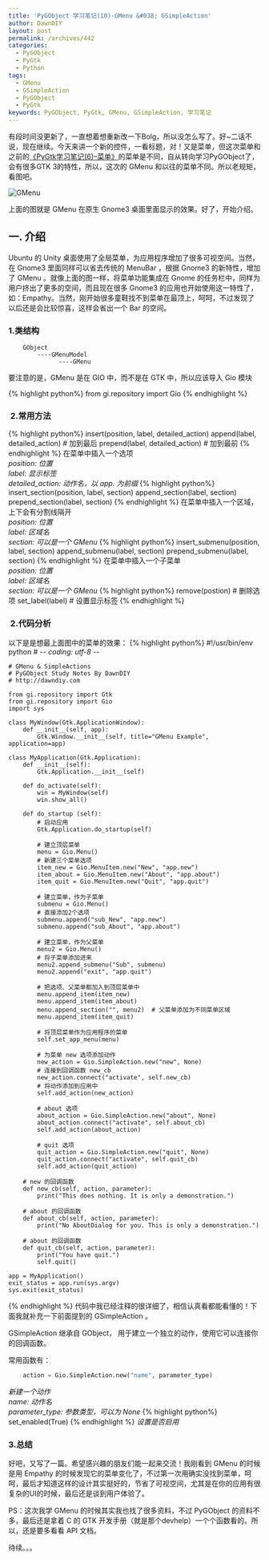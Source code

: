 ```yaml
---
title: 'PyGObject 学习笔记(10)-GMenu &#038; GSimpleAction'
author: DawnDIY
layout: post
permalink: /archives/442
categories:
  - PyGObject
  - PyGtk
  - Python
tags:
  - GMenu
  - GSimpleAction
  - PyGObject
  - PyGtk
keywords: PyGObject, PyGtk, GMenu, GSimpleAction, 学习笔记
---
```


有段时间没更新了，一直想着想重新改一下Bolg，所以没怎么写了。好~二话不说，现在继续。今天来讲一个新的控件，一看标题，对！又是菜单，但这次菜单和之前的[《PyGtk学习笔记(6)–菜单》][1]的菜单是不同，自从转向学习PyGObject了，会有很多GTK 3的特性，所以，这次的 GMenu 和以往的菜单不同。所以老规矩，看图吧。

 [1]: http://www.dawndiy.com/archives/290 "PyGtk学习笔记(6)–菜单"

![][2]

 [2]: http://i.imgur.com/sNe0XA5.jpg "GMenu"

上面的图就是 GMenu 在原生 Gnome3 桌面里面显示的效果。好了，开始介绍。

## 一. 介绍

Ubuntu 的 Unity 桌面使用了全局菜单，为应用程序增加了很多可视空间。当然，在 Gnome3 里面同样可以省去传统的 MenuBar ，根据 Gnome3 的新特性，增加了 GMenu 。就像上面的图一样，将菜单功能集成在 Gnome 的任务栏中，同样为用户挤出了更多的空间，而且现在很多 Gnome3 的应用也开始使用这一特性了，如：Empathy。当然，刚开始很多童鞋找不到菜单在最顶上，呵呵，不过发现了以后还是会比较惊喜，这样会省出一个 Bar 的空间。

### 1.类结构
```
    GObject
        ----GMenuModel
              ----GMenu
```
要注意的是，GMenu 是在 GIO 中，而不是在 GTK 中，所以应该导入 Gio 模块
<!-- more -->

{% highlight python%}
    from gi.repository import Gio
{% endhighlight %}

###  2.常用方法
{% highlight python%}
    insert(position, label, detailed_action)
    append(label, detailed_action)   # 加到最后
    prepend(label, detailed_action)  # 加到最前
{% endhighlight %}
在菜单中插入一个选项  
*position: 位置*  
*label: 显示标签*  
*detailed_action: 动作名，以 app. 为前缀*
{% highlight python%}
    insert_section(position, label, section)
    append_section(label, section)
    prepend_section(label, section)
{% endhighlight %}
在菜单中插入一个区域，上下会有分割线隔开  
*position: 位置*  
*label: 区域名*  
*section: 可以是一个 GMenu*
{% highlight python%}
    insert_submenu(position, label, section)
    append_submenu(label, section)
    prepend_submenu(label, section)
{% endhighlight %}
在菜单中插入一个子菜单  
*position: 位置*  
*label: 区域名*  
*section: 可以是一个 GMenu*
{% highlight python%}
    remove(postion)    # 删除选项
    set_label(label)   # 设置显示标签
{% endhighlight %}
###  2.代码分析

以下是是想最上面图中的菜单的效果：
{% highlight python%}
    #!/usr/bin/env python
    # -*- coding: utf-8 -*-
    
    # GMenu & SimpleActions
    # PyGObject Study Notes By DawnDIY
    # http://dawndiy.com
    
    from gi.repository import Gtk
    from gi.repository import Gio
    import sys
    
    class MyWindow(Gtk.ApplicationWindow):
        def __init__(self, app):
            Gtk.Window.__init__(self, title="GMenu Example", application=app)
    
    class MyApplication(Gtk.Application):
        def __init__(self):
            Gtk.Application.__init__(self)
    
        def do_activate(self):
            win = MyWindow(self)
            win.show_all()
    
        def do_startup (self):
            # 启动应用
            Gtk.Application.do_startup(self)
    
            # 建立顶层菜单
            menu = Gio.Menu()
            # 新建三个菜单选项
            item_new = Gio.MenuItem.new("New", "app.new")
            item_about = Gio.MenuItem.new("About", "app.about")
            item_quit = Gio.MenuItem.new("Quit", "app.quit")
    
            # 建立菜单，作为子菜单
            submenu = Gio.Menu()
            # 直接添加2个选项
            submenu.append("sub_New", "app.new")
            submenu.append("sub_About", "app.about")
    
            # 建立菜单，作为父菜单
            menu2 = Gio.Menu()
            # 将子菜单添加进来
            menu2.append_submenu("Sub", submenu)
            menu2.append("exit", "app.quit")
    
            # 把选项、父菜单都加入到顶层菜单中
            menu.append_item(item_new)
            menu.append_item(item_about)
            menu.append_section("", menu2)  # 父菜单添加为不同菜单区域
            menu.append_item(item_quit)
    
            # 将顶层菜单作为应用程序的菜单
            self.set_app_menu(menu)
    
            # 为菜单 new 选项添加动作
            new_action = Gio.SimpleAction.new("new", None)
            # 连接到回调函数 new_cb
            new_action.connect("activate", self.new_cb)
            # 将动作添加到应用中 
            self.add_action(new_action)
    
            # about 选项
            about_action = Gio.SimpleAction.new("about", None)
            about_action.connect("activate", self.about_cb)
            self.add_action(about_action)
    
            # quit 选项 
            quit_action = Gio.SimpleAction.new("quit", None)
            quit_action.connect("activate", self.quit_cb)
            self.add_action(quit_action)
    
        # new 的回调函数 
        def new_cb(self, action, parameter):
            print("This does nothing. It is only a demonstration.")
    
        # about 的回调函数 
        def about_cb(self, action, parameter):
            print("No AboutDialog for you. This is only a demonstration.")
    
        # about 的回调函数 
        def quit_cb(self, action, parameter):
            print("You have quit.")
            self.quit()
    
    app = MyApplication()
    exit_status = app.run(sys.argv)
    sys.exit(exit_status)
{% endhighlight %}
代码中我已经注释的很详细了，相信认真看都能看懂的！下面我就补充一下前面提到的 GSimpleAction 。

GSimpleAction 继承自 GObject， 用于建立一个独立的动作，使用它可以连接你的回调函数。

常用函数有：
```python
    action = Gio.SimpleAction.new("name", parameter_type)
```
*新建一个动作*  
*name: 动作名*  
*parameter_type: 参数类型，可以为 None*
{% highlight python%}
    set_enabled(True)
{% endhighlight %}
*设置是否启用*

### 3.总结

好吧，又写了一篇。希望感兴趣的朋友们能一起来交流！我刚看到 GMenu 的时候是用 Empathy 的时候发现它的菜单变化了，不过第一次用确实没找到菜单，呵呵，最后才知道这样的设计其实挺好的，节省了可视空间，尤其是在你的应用有很复杂的UI的时候，最后还是谈到用户体验了。

PS：这次我学 GMenu 的时候其实我也找了很多资料，不过 PyGObject 的资料不多，最后还是拿着 C 的 GTK 开发手册（就是那个devhelp）一个个函数看的。所以，还是要多看看 API 文档。

待续。。。

 
